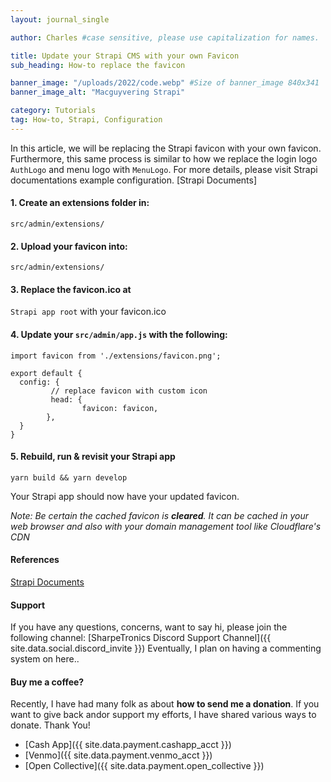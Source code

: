 ```yaml
---
layout: journal_single

author: Charles #case sensitive, please use capitalization for names.

title: Update your Strapi CMS with your own Favicon
sub_heading: How-to replace the favicon

banner_image: "/uploads/2022/code.webp" #Size of banner_image 840x341
banner_image_alt: "Macguyvering Strapi"

category: Tutorials
tag: How-to, Strapi, Configuration
---
```

  In this article, we will be replacing the Strapi favicon with your own favicon. Furthermore, this same process is similar to how we replace the login logo `AuthLogo` and menu logo with `MenuLogo`. For more details, please visit Strapi documentations example configuration. [Strapi Documents] 

#### 1. Create an extensions folder in: 

`src/admin/extensions/`

#### 2. Upload your favicon into: 
`src/admin/extensions/`

#### 3. Replace the **favicon.ico** at 
`Strapi app root` with your favicon.ico

#### 4. Update your `src/admin/app.js` with the following:
```
import favicon from './extensions/favicon.png';

export default {
  config: {
         // replace favicon with custom icon
         head: {
                favicon: favicon,
        },
  }
}
```
#### 5. Rebuild, run & revisit your Strapi app 
`yarn build && yarn develop`

Your Strapi app should now have your updated favicon.

*Note: Be certain the *cached favicon* is **cleared**. It can be cached in your web browser and also with your domain management tool like Cloudflare's CDN*

#### References
[Strapi Documents](https://docs.strapi.io/developer-docs/latest/development/admin-customization.html#configuration-options)

#### Support

If you have any questions, concerns, want to say hi, please join the following channel: [SharpeTronics Discord Support Channel]({{ site.data.social.discord_invite }}) Eventually, I plan on having a commenting system on here..

#### Buy me a coffee?
Recently, I have had many folk as about **how to send me a donation**. If you want to give back andor support my efforts, I have shared various ways to donate. Thank You!

- [Cash App]({{ site.data.payment.cashapp_acct }})
- [Venmo]({{ site.data.payment.venmo_acct }})
- [Open Collective]({{ site.data.payment.open_collective }})